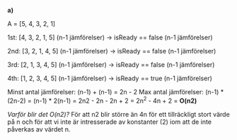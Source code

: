 **a)**

A = [5, 4, 3, 2, 1]

1st:  [4, 3, 2, 1, 5] \(n-1 jämförelser\) -> isReady == false (n-1 jämförelser)

2nd: [3, 2, 1, 4, 5] \(n-1 jämförelser\) -> isReady == false (n-1 jämförelser)

3rd:  [2, 1, 3, 4, 5] \(n-1 jämförelser\) -> isReady == false (n-1 jämförelser)

4th:  [1, 2, 3, 4, 5] \(n-1 jämförelser\) -> isReady == true (n-1 jämförelser)

Minst antal jämförelser: (n-1) + (n-1) = 2n - 2
Max antal jämförelser: (n-1) * (2n-2) = (n-1) * 2(n-1) = 2n2 - 2n - 2n + 2 = 2n<sup>2</sup> - 4n +  2 =  **O(n2)** 

_Varför blir det O(n2)?_ För att n2 blir större än 4n för ett tillräckligt stort värde på n och
för att vi inte är intresserade av konstanter (2) iom att de inte påverkas av värdet n.

